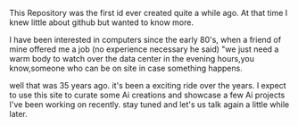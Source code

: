 This Repository was the first id ever created quite a while ago. At that time I knew little about github but wanted to know more.

 I have been interested in computers since the early 80's, when a friend of mine offered me a job (no experience necessary he said) "we just need a warm body to watch over the data center in the evening hours,you know,someone who can be on site in case something happens. 

well that was 35 years ago. it's been a exciting ride over the years. I expect to use this site to curate some Ai creations and showcase a few Ai projects I've been working on recently. stay tuned and let's us talk again a little while later.
